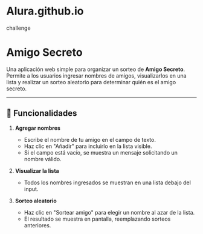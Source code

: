 # Alura.github.io
challenge


# Amigo Secreto

Una aplicación web simple para organizar un sorteo de **Amigo Secreto**. Permite a los usuarios ingresar nombres de amigos, visualizarlos en una lista y realizar un sorteo aleatorio para determinar quién es el amigo secreto.

---

## 📝 Funcionalidades

1. **Agregar nombres**  
   - Escribe el nombre de tu amigo en el campo de texto.  
   - Haz clic en "Añadir" para incluirlo en la lista visible.  
   - Si el campo está vacío, se muestra un mensaje solicitando un nombre válido.

2. **Visualizar la lista**  
   - Todos los nombres ingresados se muestran en una lista debajo del input.

3. **Sorteo aleatorio**  
   - Haz clic en "Sortear amigo" para elegir un nombre al azar de la lista.  
   - El resultado se muestra en pantalla, reemplazando sorteos anteriores.
